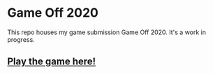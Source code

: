 # Game Off 2020

This repo houses my game submission Game Off 2020. It's a work in progress.

## [Play the game here!](http://diego-escalante.github.io/GO2020/)